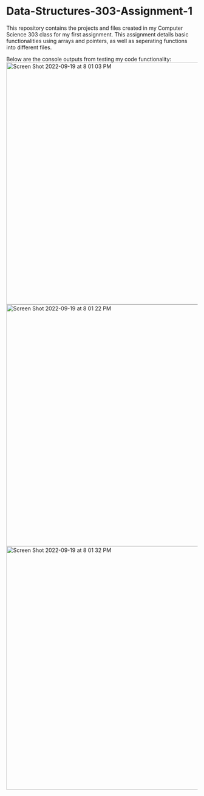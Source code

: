 # Data-Structures-303-Assignment-1
This repository contains the projects and files created in my Computer Science 303 class for my first assignment. This assignment details basic functionalities using arrays and pointers, as well as seperating functions into different files.

Below are the console outputs from testing my code functionality:
<img width="638" alt="Screen Shot 2022-09-19 at 8 01 03 PM" src="https://user-images.githubusercontent.com/98775923/191144888-fa381fdf-449d-4e58-942b-1d77e51d8ab7.png">
<img width="637" alt="Screen Shot 2022-09-19 at 8 01 22 PM" src="https://user-images.githubusercontent.com/98775923/191144890-fa7030e0-3b1a-4911-9c00-21cd91b93b5e.png">
<img width="642" alt="Screen Shot 2022-09-19 at 8 01 32 PM" src="https://user-images.githubusercontent.com/98775923/191144892-f1dda2ae-348a-4800-b863-e3271639a4a9.png">
